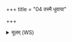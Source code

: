 +++
title = "04 तस्मै धुवाया"

+++
<details><summary>मूलम् (WS)</summary>

तस्मै धुवाया दिशः ।  
हैमनौ मासौ गोप्तारावकुर्वन् भूमिं चाग्निं चानुष्ठातारौ ।  
हैमनावेनं मासी धुवाया दिशो गोपायतो भूमिश्चाग्निश्चानु तिष्ठतो य एवं वेद ॥ ५ ॥
</details>